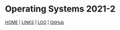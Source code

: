 # Operating Systems 2021-2

[HOME](.) | [LINKS]({{site.baseurl}}/LINKS/) | [LOG](TXT/mylog.txt) | [GitHub](https://github.com/adillahptr/)
